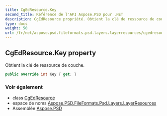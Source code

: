 ```yaml
---
title: CgEdResource.Key
second_title: Référence de l'API Aspose.PSD pour .NET
description: CgEdResource propriété. Obtient la clé de ressource de couche.
type: docs
weight: 50
url: /fr/net/aspose.psd.fileformats.psd.layers.layerresources/cgedresource/key/
---
```

## CgEdResource.Key property

Obtient la clé de ressource de couche.

```csharp
public override int Key { get; }
```

### Voir également

* class [CgEdResource](../)
* espace de noms [Aspose.PSD.FileFormats.Psd.Layers.LayerResources](../../cgedresource/)
* Assemblée [Aspose.PSD](../../../)


